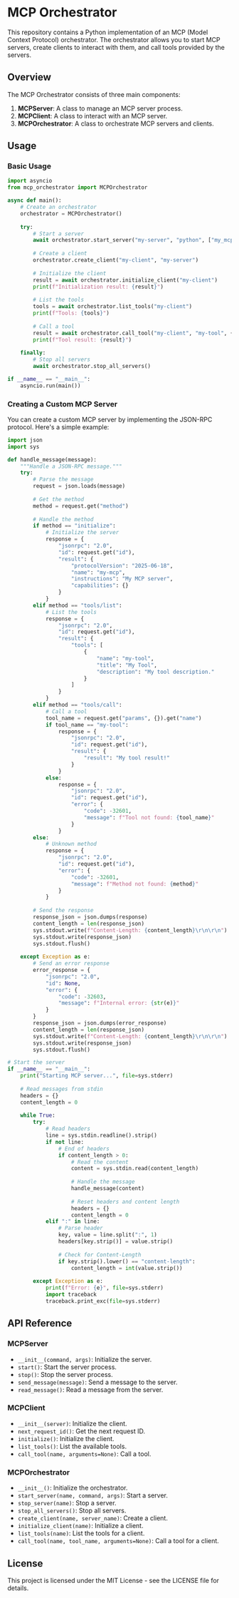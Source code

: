 # MCP Orchestrator

This repository contains a Python implementation of an MCP (Model Context Protocol) orchestrator. The orchestrator allows you to start MCP servers, create clients to interact with them, and call tools provided by the servers.

## Overview

The MCP Orchestrator consists of three main components:

1. **MCPServer**: A class to manage an MCP server process.
2. **MCPClient**: A class to interact with an MCP server.
3. **MCPOrchestrator**: A class to orchestrate MCP servers and clients.

## Usage

### Basic Usage

```python
import asyncio
from mcp_orchestrator import MCPOrchestrator

async def main():
    # Create an orchestrator
    orchestrator = MCPOrchestrator()
    
    try:
        # Start a server
        await orchestrator.start_server("my-server", "python", ["my_mcp_server.py"])
        
        # Create a client
        orchestrator.create_client("my-client", "my-server")
        
        # Initialize the client
        result = await orchestrator.initialize_client("my-client")
        print(f"Initialization result: {result}")
        
        # List the tools
        tools = await orchestrator.list_tools("my-client")
        print(f"Tools: {tools}")
        
        # Call a tool
        result = await orchestrator.call_tool("my-client", "my-tool", {"arg1": "value1"})
        print(f"Tool result: {result}")
    
    finally:
        # Stop all servers
        await orchestrator.stop_all_servers()

if __name__ == "__main__":
    asyncio.run(main())
```

### Creating a Custom MCP Server

You can create a custom MCP server by implementing the JSON-RPC protocol. Here's a simple example:

```python
import json
import sys

def handle_message(message):
    """Handle a JSON-RPC message."""
    try:
        # Parse the message
        request = json.loads(message)
        
        # Get the method
        method = request.get("method")
        
        # Handle the method
        if method == "initialize":
            # Initialize the server
            response = {
                "jsonrpc": "2.0",
                "id": request.get("id"),
                "result": {
                    "protocolVersion": "2025-06-18",
                    "name": "my-mcp",
                    "instructions": "My MCP server",
                    "capabilities": {}
                }
            }
        elif method == "tools/list":
            # List the tools
            response = {
                "jsonrpc": "2.0",
                "id": request.get("id"),
                "result": {
                    "tools": [
                        {
                            "name": "my-tool",
                            "title": "My Tool",
                            "description": "My tool description."
                        }
                    ]
                }
            }
        elif method == "tools/call":
            # Call a tool
            tool_name = request.get("params", {}).get("name")
            if tool_name == "my-tool":
                response = {
                    "jsonrpc": "2.0",
                    "id": request.get("id"),
                    "result": {
                        "result": "My tool result!"
                    }
                }
            else:
                response = {
                    "jsonrpc": "2.0",
                    "id": request.get("id"),
                    "error": {
                        "code": -32601,
                        "message": f"Tool not found: {tool_name}"
                    }
                }
        else:
            # Unknown method
            response = {
                "jsonrpc": "2.0",
                "id": request.get("id"),
                "error": {
                    "code": -32601,
                    "message": f"Method not found: {method}"
                }
            }
        
        # Send the response
        response_json = json.dumps(response)
        content_length = len(response_json)
        sys.stdout.write(f"Content-Length: {content_length}\r\n\r\n")
        sys.stdout.write(response_json)
        sys.stdout.flush()
    
    except Exception as e:
        # Send an error response
        error_response = {
            "jsonrpc": "2.0",
            "id": None,
            "error": {
                "code": -32603,
                "message": f"Internal error: {str(e)}"
            }
        }
        response_json = json.dumps(error_response)
        content_length = len(response_json)
        sys.stdout.write(f"Content-Length: {content_length}\r\n\r\n")
        sys.stdout.write(response_json)
        sys.stdout.flush()

# Start the server
if __name__ == "__main__":
    print("Starting MCP server...", file=sys.stderr)
    
    # Read messages from stdin
    headers = {}
    content_length = 0
    
    while True:
        try:
            # Read headers
            line = sys.stdin.readline().strip()
            if not line:
                # End of headers
                if content_length > 0:
                    # Read the content
                    content = sys.stdin.read(content_length)
                    
                    # Handle the message
                    handle_message(content)
                    
                    # Reset headers and content length
                    headers = {}
                    content_length = 0
            elif ":" in line:
                # Parse header
                key, value = line.split(":", 1)
                headers[key.strip()] = value.strip()
                
                # Check for Content-Length
                if key.strip().lower() == "content-length":
                    content_length = int(value.strip())
        
        except Exception as e:
            print(f"Error: {e}", file=sys.stderr)
            import traceback
            traceback.print_exc(file=sys.stderr)
```

## API Reference

### MCPServer

- `__init__(command, args)`: Initialize the server.
- `start()`: Start the server process.
- `stop()`: Stop the server process.
- `send_message(message)`: Send a message to the server.
- `read_message()`: Read a message from the server.

### MCPClient

- `__init__(server)`: Initialize the client.
- `next_request_id()`: Get the next request ID.
- `initialize()`: Initialize the client.
- `list_tools()`: List the available tools.
- `call_tool(name, arguments=None)`: Call a tool.

### MCPOrchestrator

- `__init__()`: Initialize the orchestrator.
- `start_server(name, command, args)`: Start a server.
- `stop_server(name)`: Stop a server.
- `stop_all_servers()`: Stop all servers.
- `create_client(name, server_name)`: Create a client.
- `initialize_client(name)`: Initialize a client.
- `list_tools(name)`: List the tools for a client.
- `call_tool(name, tool_name, arguments=None)`: Call a tool for a client.

## License

This project is licensed under the MIT License - see the LICENSE file for details.

